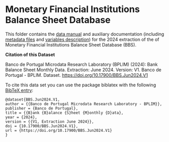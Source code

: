 # Monetary Financial Institutions Balance Sheet Database

 This folder contains the [data manual](https://github.com/BPLIM/Manuals/blob/master/Data/BBS/JUN24/manual_BBS_Jun2024.pdf) and auxiliary documentation (including [metadata files](https://github.com/BPLIM/Manuals/blob/master/Data/BBS/JUN24/aux_files/metafiles) and [variables description](https://github.com/BPLIM/Manuals/blob/master/Data/BBS/JUN24/aux_files/variables_description)) for the 2024 extraction of the of Monetary Financial Institutions Balance Sheet Database (BBS).


**Citation of this Dataset**

Banco de Portugal Microdata Research Laboratory (BPLIM) (2024): Bank Balance Sheet Monthly Data. Extraction: June 2024. Version: V1. Banco de Portugal - BPLIM. Dataset. https://doi.org/10.17900/BBS.Jun2024.V1


To cite this data set you can use the package biblatex with the following [BibTeX entry](https://github.com/BPLIM/Manuals/blob/master/Data/BBS/JUN24/aux_files/bibtex/BBS.bib):

```
@dataset{BBS.Jun2024.V1,
author = {{Banco de Portugal Microdata Research Laboratory - BPLIM}},
publisher = {Banco de Portugal},
title = {{B}ank {B}alance {S}heet {M}onthly {D}ata},
year = {2024},
version = {{V1, Extraction June 2024}},
doi = {10.17900/BBS.Jun2024.V1},
url = {https://doi.org/10.17900/BBS.Jun2024.V1}
}
```

